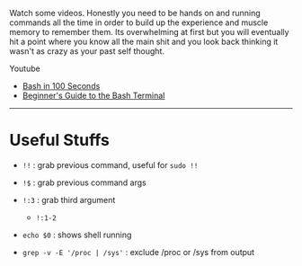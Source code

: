 Watch some videos. Honestly you need to be hands on and running commands all the time in order to build up the experience and muscle memory to remember them. Its overwhelming at first but you will eventually hit a point where you know all the main shit and you look back thinking it wasn't as crazy as your past self thought.

Youtube
- [Bash in 100 Seconds](https://www.youtube.com/watch?v=I4EWvMFj37g)
- [Beginner's Guide to the Bash Terminal](https://www.youtube.com/watch?v=oxuRxtrO2Ag)

---

# Useful Stuffs

- `!!` : grab previous command, useful for `sudo !!`
- `!$` : grab previous command args
- `!:3` : grab third argument
	- `!:1-2`
- `echo $0` : shows shell running


- `grep -v -E '/proc | /sys'` : exclude /proc or /sys from output